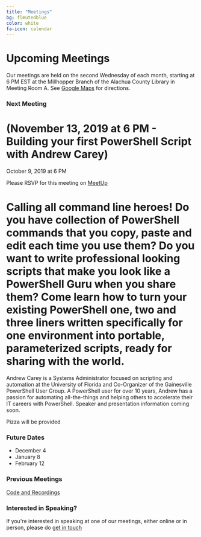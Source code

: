 ```yaml
---
title: "Meetings"
bg: flmutedblue
color: white
fa-icon: calendar
---
```


# Upcoming Meetings

Our meetings are held on the second Wednesday of each month, starting at 6 PM EST at the Millhopper Branch of the Alachua County Library in Meeting Room A.  See <a target="_blank" href="https://goo.gl/maps/wUZRZ8Jip3zU4vAb8">Google Maps</a> for directions.

### Next Meeting

# (November 13, 2019 at 6 PM - **Building your first PowerShell Script with Andrew Carey**)
October 9, 2019 at 6 PM

Please RSVP for this meeting on <a target="_blank" href="https://www.meetup.com/Gainesville-PowerShell-User-Group/events/266099218">MeetUp</a>

# Calling all command line heroes! Do you have collection of PowerShell commands that you copy, paste and edit each time you use them? Do you want to write professional looking scripts that make you look like a PowerShell Guru when you share them? Come learn how to turn your existing PowerShell one, two and three liners written specifically for one environment into portable, parameterized scripts, ready for sharing with the world.

Andrew Carey is a Systems Administrator focused on scripting and automation at the University of Florida and Co-Organizer of the Gainesville PowerShell User Group. A PowerShell user for over 10 years, Andrew has a passion for automating all-the-things and helping others to accelerate their IT careers with PowerShell.
Speaker and presentation information coming soon.

Pizza will be provided

### Future Dates

* December 4
* January 8
* February 12

### Previous Meetings
<a target="_blank" href="https://github.com/gnvpsug/Meetings">Code and Recordings</a>



### Interested in Speaking?

If you're interested in speaking at one of our meetings, either online or in person, please do [get in touch](https://gnvpsug.github.io/#contact)
